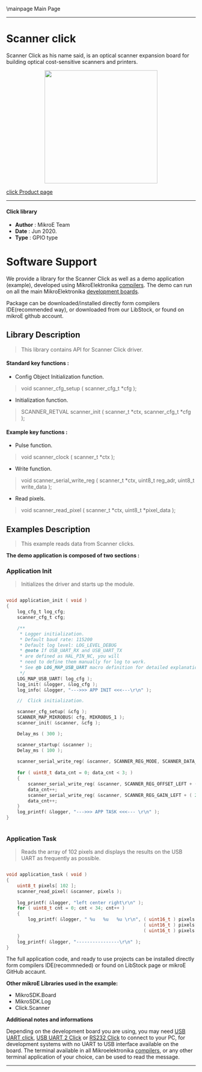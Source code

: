 \mainpage Main Page
 
---
# Scanner click

Scanner Click as his name said, is an optical scanner expansion board for building optical cost-sensitive scanners and printers.

<p align="center">
  <img src="https://download.mikroe.com/images/click_for_ide/scanner_click.png" height=300px>
</p>


[click Product page](https://www.mikroe.com/scanner-click)

---


#### Click library 

- **Author**        : MikroE Team
- **Date**          : Jun 2020.
- **Type**          : GPIO type


# Software Support

We provide a library for the Scanner Click 
as well as a demo application (example), developed using MikroElektronika 
[compilers](https://shop.mikroe.com/compilers). 
The demo can run on all the main MikroElektronika [development boards](https://shop.mikroe.com/development-boards).

Package can be downloaded/installed directly form compilers IDE(recommended way), or downloaded from our LibStock, or found on mikroE github account. 

## Library Description

> This library contains API for Scanner Click driver.

#### Standard key functions :

- Config Object Initialization function.
> void scanner_cfg_setup ( scanner_cfg_t *cfg ); 
 
- Initialization function.
> SCANNER_RETVAL scanner_init ( scanner_t *ctx, scanner_cfg_t *cfg );

#### Example key functions :

- Pulse function.
> void scanner_clock ( scanner_t *ctx );
 
- Write function.
> void scanner_serial_write_reg ( scanner_t *ctx, uint8_t reg_adr, uint8_t write_data );

- Read pixels.
> void scanner_read_pixel ( scanner_t *ctx, uint8_t *pixel_data );

## Examples Description

> This example reads data from Scanner clicks.

**The demo application is composed of two sections :**

### Application Init 

> Initializes the driver and starts up the module.

```c

void application_init ( void )
{
    log_cfg_t log_cfg;
    scanner_cfg_t cfg;

    /** 
     * Logger initialization.
     * Default baud rate: 115200
     * Default log level: LOG_LEVEL_DEBUG
     * @note If USB_UART_RX and USB_UART_TX 
     * are defined as HAL_PIN_NC, you will 
     * need to define them manually for log to work. 
     * See @b LOG_MAP_USB_UART macro definition for detailed explanation.
     */
    LOG_MAP_USB_UART( log_cfg );
    log_init( &logger, &log_cfg );
    log_info( &logger, "--->>> APP INIT <<<---\r\n" );

    //  Click initialization.

    scanner_cfg_setup( &cfg );
    SCANNER_MAP_MIKROBUS( cfg, MIKROBUS_1 );
    scanner_init( &scanner, &cfg );

    Delay_ms ( 300 );

    scanner_startup( &scanner );
    Delay_ms ( 100 );
    
    scanner_serial_write_reg( &scanner, SCANNER_REG_MODE, SCANNER_DATA_NORMAL_MODE );
    
    for ( uint8_t data_cnt = 0; data_cnt < 3; )
    {
        scanner_serial_write_reg( &scanner, SCANNER_REG_OFFSET_LEFT + ( 2 * data_cnt ), 25 );
        data_cnt++;
        scanner_serial_write_reg( &scanner, SCANNER_REG_GAIN_LEFT + ( 2 * data_cnt ), 25 );
        data_cnt++;
    }
    log_printf( &logger, "--->>> APP TASK <<<--- \r\n" );
}
  
```

### Application Task

> Reads the array of 102 pixels and displays the results on the USB UART as frequently as possible.

```c

void application_task ( void )
{
    uint8_t pixels[ 102 ];
    scanner_read_pixel( &scanner, pixels );
    
    log_printf( &logger, "left center right\r\n" );
    for ( uint8_t cnt = 0; cnt < 34; cnt++ )
    {
        log_printf( &logger, " %u   %u   %u \r\n", ( uint16_t ) pixels[ cnt ], 
                                                   ( uint16_t ) pixels[ cnt + 34 ], 
                                                   ( uint16_t ) pixels[ cnt + 68 ] );
    }
    log_printf( &logger, "----------------\r\n" );
}

```

The full application code, and ready to use projects can be  installed directly form compilers IDE(recommneded) or found on LibStock page or mikroE GitHub accaunt.

**Other mikroE Libraries used in the example:** 

- MikroSDK.Board
- MikroSDK.Log
- Click.Scanner

**Additional notes and informations**

Depending on the development board you are using, you may need 
[USB UART click](https://shop.mikroe.com/usb-uart-click), 
[USB UART 2 Click](https://shop.mikroe.com/usb-uart-2-click) or 
[RS232 Click](https://shop.mikroe.com/rs232-click) to connect to your PC, for 
development systems with no UART to USB interface available on the board. The 
terminal available in all Mikroelektronika 
[compilers](https://shop.mikroe.com/compilers), or any other terminal application 
of your choice, can be used to read the message.



---
